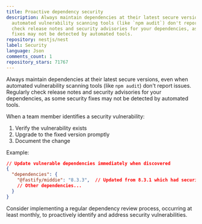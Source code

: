 ```yaml
---
title: Proactive dependency security
description: Always maintain dependencies at their latest secure versions, even when
  automated vulnerability scanning tools (like `npm audit`) don't report issues. Regularly
  check release notes and security advisories for your dependencies, as some security
  fixes may not be detected by automated tools.
repository: nestjs/nest
label: Security
language: Json
comments_count: 1
repository_stars: 71767
---
```


Always maintain dependencies at their latest secure versions, even when automated vulnerability scanning tools (like `npm audit`) don't report issues. Regularly check release notes and security advisories for your dependencies, as some security fixes may not be detected by automated tools.

When a team member identifies a security vulnerability:
1. Verify the vulnerability exists
2. Upgrade to the fixed version promptly
3. Document the change

Example:
```json
// Update vulnerable dependencies immediately when discovered
{
  "dependencies": {
    "@fastify/middie": "8.3.3",  // Updated from 8.3.1 which had security issues
    // Other dependencies...
  }
}
```

Consider implementing a regular dependency review process, occurring at least monthly, to proactively identify and address security vulnerabilities.